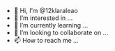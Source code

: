 - 👋 Hi, I’m @12klaraleao
- 👀 I’m interested in ...
- 🌱 I’m currently learning ...
- 💞️ I’m looking to collaborate on ...
- 📫 How to reach me ...

<!---
12klaraleao/12klaraleao is a ✨ special ✨ repository because its `README.md` (this file) appears on your GitHub profile.
You can click the Preview link to take a look at your changes.
--->
